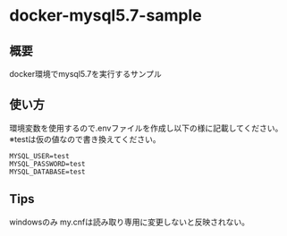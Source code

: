 # docker-mysql5.7-sample

## 概要

docker環境でmysql5.7を実行するサンプル

## 使い方

環境変数を使用するので.envファイルを作成し以下の様に記載してください。
※testは仮の値なので書き換えてください。
```
MYSQL_USER=test
MYSQL_PASSWORD=test
MYSQL_DATABASE=test
```

## Tips

windowsのみ
my.cnfは読み取り専用に変更しないと反映されない。
